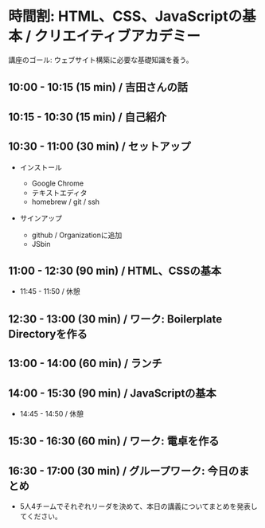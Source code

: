 # 時間割: HTML、CSS、JavaScriptの基本 / クリエイティブアカデミー

講座のゴール: ウェブサイト構築に必要な基礎知識を養う。

## 10:00 - 10:15 (15 min) / 吉田さんの話

## 10:15 - 10:30 (15 min) / 自己紹介

## 10:30 - 11:00 (30 min) / セットアップ

- インストール
	- Google Chrome
	- テキストエディタ
	- homebrew / git / ssh

- サインアップ
	- github / Organizationに追加
	- JSbin

## 11:00 - 12:30 (90 min) / HTML、CSSの基本

- 11:45 - 11:50 / 休憩

## 12:30 - 13:00 (30 min) / ワーク: Boilerplate Directoryを作る

## 13:00 - 14:00 (60 min) / ランチ

## 14:00 - 15:30 (90 min) / JavaScriptの基本

- 14:45 - 14:50 / 休憩

## 15:30 - 16:30 (60 min) / ワーク: 電卓を作る

## 16:30 - 17:00 (30 min) / グループワーク: 今日のまとめ

- 5人4チームでそれぞれリーダを決めて、本日の講義についてまとめを発表してください。
